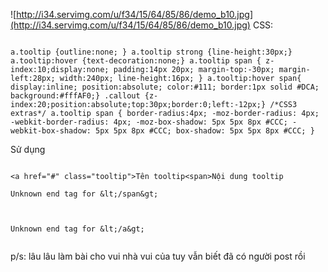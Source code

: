 ![http://i34.servimg.com/u/f34/15/64/85/86/demo_b10.jpg](http://i34.servimg.com/u/f34/15/64/85/86/demo_b10.jpg)
CSS:
```

a.tooltip {outline:none; } a.tooltip strong {line-height:30px;} a.tooltip:hover {text-decoration:none;} a.tooltip span { z-index:10;display:none; padding:14px 20px; margin-top:-30px; margin-left:28px; width:240px; line-height:16px; } a.tooltip:hover span{ display:inline; position:absolute; color:#111; border:1px solid #DCA; background:#fffAF0;} .callout {z-index:20;position:absolute;top:30px;border:0;left:-12px;} /*CSS3 extras*/ a.tooltip span { border-radius:4px; -moz-border-radius: 4px; -webkit-border-radius: 4px; -moz-box-shadow: 5px 5px 8px #CCC; -webkit-box-shadow: 5px 5px 8px #CCC; box-shadow: 5px 5px 8px #CCC; }

```
Sử dụng

```

<a href="#" class="tooltip">Tên tooltip<span>Nội dung tooltip

Unknown end tag for &lt;/span&gt;



Unknown end tag for &lt;/a&gt;


```

p/s: lâu lâu làm bài cho vui nhà vui của tuy vẫn biết đã có người post rồi